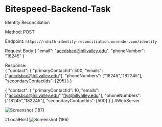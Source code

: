 # Bitespeed-Backend-Task

Identity Reconciliation 

Method: POST

Endpoint: `https://rohith-identity-reconciliation.onrender.com/identify`

Request Body:{
	"email": "accdsbcd@hillvalley.edu",
	"phoneNumber": "18245"
}

Response:	
{
    "contact": {
        "primaryContactId": 500,
        "emails": ["accdsbcd@hillvalley.edu"],
        "phoneNumbers": ["18245","182245"],
        "secondaryContactIds": [295]
    }
}

{
    "contact": {
        "primaryContactId": 10,
        "emails": ["accdsbcd@hillvalley.edu","fly@hillvalley.edu"],
        "phoneNumbers": ["18245","182245"],
        "secondaryContactIds": [500]
    }
}
#WebServer

![Screenshot (187)](https://github.com/Rohith2050/Identity-Reconciliation/assets/87187293/dfda8e24-6015-41fe-9fda-d938502f42c7)

#LocalHost
![Screenshot (186)](https://github.com/Rohith2050/Identity-Reconciliation/assets/87187293/81fadc2e-78a8-40cc-8442-e0439de54c9d)

